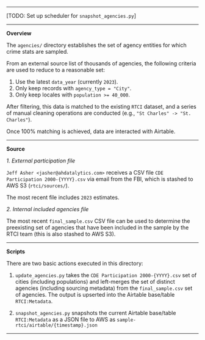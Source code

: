 ***
[TODO: Set up scheduler for `snapshot_agencies.py`]
***

**Overview**

The `agencies/` directory establishes the set of 
agency entities for which crime stats are sampled.

From an external source list of thousands of agencies,
the following criteria are used to reduce to a reasonable
set:

1. Use the latest `data_year` (currently `2023`).
2. Only keep records with `agency_type = "City"`.
3. Only keep locales with `population >= 40_000`.

After filtering, this data is matched to the existing
`RTCI` dataset, and a series of manual cleaning operations
are conducted (e.g., `"St Charles" -> "St. Charles"`).

Once 100% matching is achieved, data are interacted with
Airtable.

***

**Source**

*1. External participation file*

`Jeff Asher <jasher@ahdatalytics.com>` receives a CSV
file `CDE Participation 2000-{YYYY}.csv` via email 
from the FBI, which is stashed to AWS S3 (`rtci/sources/`).

The most recent file includes `2023` estimates.

*2. Internal included agencies file*

The most recent `final_sample.csv` CSV file
can be used to determine the preexisting set of agencies
that have been included in the sample by the RTCI team
(this is also stashed to AWS S3).

***

**Scripts**

There are two basic actions executed in this directory:

1. `update_agencies.py` takes the `CDE Participation 2000-{YYYY}.csv`
set of cities (including populations) and left-merges the 
set of distinct agencies (including sourcing metadata) 
from the `final_sample.csv` set of agencies. The output is 
upserted into the Airtable base/table `RTCI:Metadata`.


2. `snapshot_agencies.py` snapshots the current Airtable
base/table `RTCI:Metadata` as a JSON file to AWS as
`sample-rtci/airtable/{timestamp}.json`

***